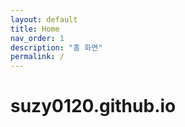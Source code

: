 ```yaml
---
layout: default
title: Home
nav_order: 1
description: "홈 화면"
permalink: /
---
```


# suzy0120.github.io